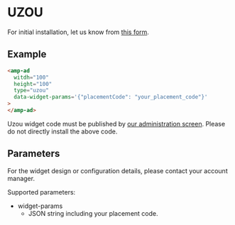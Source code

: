 <!---
Copyright 2016 The AMP HTML Authors. All Rights Reserved.

Licensed under the Apache License, Version 2.0 (the "License");
you may not use this file except in compliance with the License.
You may obtain a copy of the License at

      http://www.apache.org/licenses/LICENSE-2.0

Unless required by applicable law or agreed to in writing, software
distributed under the License is distributed on an "AS-IS" BASIS,
WITHOUT WARRANTIES OR CONDITIONS OF ANY KIND, either express or implied.
See the License for the specific language governing permissions and
limitations under the License.
-->

# UZOU

For initial installation, let us know from [this form](https://docs.google.com/forms/d/e/1FAIpQLSdq18-oOnVZNuJG2pAAzMyjyfCVU69RryUJWwjwMbYLkOY4Zg/viewform).

## Example

```html
<amp-ad
  witdh="100"
  height="100"
  type="uzou"
  data-widget-params='{"placementCode": "your_placement_code"}'
>
</amp-ad>
```

Uzou widget code must be published by [our administration screen](https://uzou.speee-ad.jp/). Please do not directly install the above code.

## Parameters

For the widget design or configuration details, please contact your account manager.

Supported parameters:

- widget-params
  - JSON string including your placement code.
